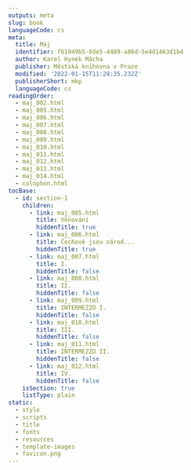 ```yaml
---
outputs: meta
slug: book
languageCode: cs
meta:
  title: Máj
  identifier: f61949b5-6de5-4489-a86d-5e4d1463d1b4
  author: Karel Hynek Mácha
  publisher: Městská knihovna v Praze
  modified: '2022-01-15T11:28:35.232Z'
  publisherShort: mkp
  languageCode: cs
readingOrder:
  - maj_002.html
  - maj_005.html
  - maj_006.html
  - maj_007.html
  - maj_008.html
  - maj_009.html
  - maj_010.html
  - maj_011.html
  - maj_012.html
  - maj_013.html
  - maj_014.html
  - colophon.html
tocBase:
  - id: section-1
    children:
      - link: maj_005.html
        title: Věnování
        hiddenTitle: true
      - link: maj_006.html
        title: Čechové jsou národ...
        hiddenTitle: true
      - link: maj_007.html
        title: I.
        hiddenTitle: false
      - link: maj_008.html
        title: II.
        hiddenTitle: false
      - link: maj_009.html
        title: INTERMEZZO I.
        hiddenTitle: false
      - link: maj_010.html
        title: III.
        hiddenTitle: false
      - link: maj_011.html
        title: INTERMEZZO II.
        hiddenTitle: false
      - link: maj_012.html
        title: IV.
        hiddenTitle: false
    isSection: true
    listType: plain
static:
  - style
  - scripts
  - title
  - fonts
  - resources
  - template-images
  - favicon.png
---
```

